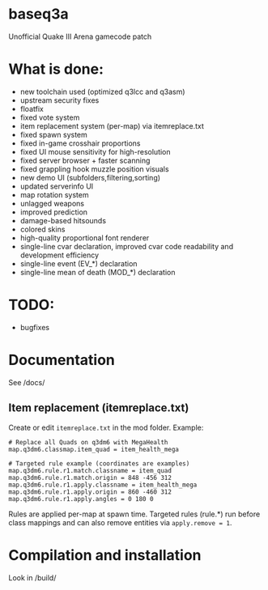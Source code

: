# baseq3a

Unofficial Quake III Arena gamecode patch

# What is done:

 * new toolchain used (optimized q3lcc and q3asm)
 * upstream security fixes
 * floatfix
 * fixed vote system
 * item replacement system (per-map) via itemreplace.txt
 * fixed spawn system
 * fixed in-game crosshair proportions
 * fixed UI mouse sensitivity for high-resolution
 * fixed server browser + faster scanning
 * fixed grappling hook muzzle position visuals
 * new demo UI (subfolders,filtering,sorting)
 * updated serverinfo UI
 * map rotation system
 * unlagged weapons
 * improved prediction
 * damage-based hitsounds
 * colored skins
 * high-quality proportional font renderer
 * single-line cvar declaration, improved cvar code readability and development efficiency
 * single-line event (EV_*) declaration
 * single-line mean of death (MOD_*) declaration

# TODO:

 * bugfixes

# Documentation

See /docs/

## Item replacement (itemreplace.txt)

Create or edit `itemreplace.txt` in the mod folder. Example:

```
# Replace all Quads on q3dm6 with MegaHealth
map.q3dm6.classmap.item_quad = item_health_mega

# Targeted rule example (coordinates are examples)
map.q3dm6.rule.r1.match.classname = item_quad
map.q3dm6.rule.r1.match.origin = 848 -456 312
map.q3dm6.rule.r1.apply.classname = item_health_mega
map.q3dm6.rule.r1.apply.origin = 860 -460 312
map.q3dm6.rule.r1.apply.angles = 0 180 0
```

Rules are applied per-map at spawn time. Targeted rules (rule.*) run before class mappings and can also remove entities via `apply.remove = 1`.

# Compilation and installation

Look in /build/
